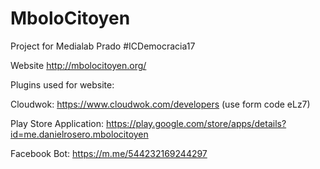# MboloCitoyen
Project for Medialab Prado #ICDemocracia17

Website
http://mbolocitoyen.org/

Plugins used for website:

Cloudwok:
https://www.cloudwok.com/developers (use form code eLz7)

Play Store Application:
https://play.google.com/store/apps/details?id=me.danielrosero.mbolocitoyen

Facebook Bot:
https://m.me/544232169244297
